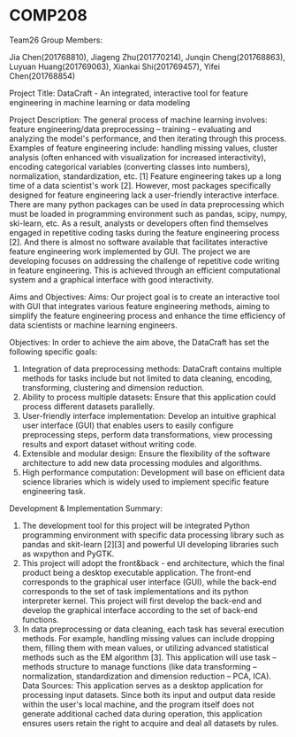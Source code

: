 # COMP208
Team26 Group Members: 

Jia Chen(201768810), Jiageng Zhu(201770214), Junqin Cheng(201768863), 	   Luyuan Huang(201769063), Xiankai Shi(201769457), Yifei Chen(201768854)

Project Title: DataCraft - An integrated, interactive tool for feature engineering in machine learning or data modeling

Project Description:
The general process of machine learning involves: feature engineering/data preprocessing – training – evaluating and analyzing the model's performance, and then iterating through this process. Examples of feature engineering include: handling missing values, cluster analysis (often enhanced with visualization for increased interactivity), encoding categorical variables (converting classes into numbers), normalization, standardization, etc. [1]
Feature engineering takes up a long time of a data scientist's work [2]. However, most packages specifically designed for feature engineering lack a user-friendly interactive interface. There are many python packages can be used in data preprocessing which must be loaded in programming environment such as pandas, scipy, numpy, ski-learn, etc. As a result, analysts or developers often find themselves engaged in repetitive coding tasks during the feature engineering process [2]. And there is almost no software available that facilitates interactive feature engineering work implemented by GUI.
The project we are developing focuses on addressing the challenge of repetitive code writing in feature engineering. This is achieved through an efficient computational system and a graphical interface with good interactivity.

Aims and Objectives:
Aims:
Our project goal is to create an interactive tool with GUI that integrates various feature engineering methods, aiming to simplify the feature engineering process and enhance the time efficiency of data scientists or machine learning engineers.

Objectives:
In order to achieve the aim above, the DataCraft has set the following specific goals:
1.	Integration of data preprocessing methods: DataCraft contains multiple methods for tasks include but not limited to data cleaning, encoding, transforming, clustering and dimension reduction.
2.	Ability to process multiple datasets: Ensure that this application could process different datasets parallelly. 
3.	User-friendly interface implementation: Develop an intuitive graphical user interface (GUI) that enables users to easily configure preprocessing steps, perform data transformations, view processing results and export dataset without writing code.
4.	Extensible and modular design: Ensure the flexibility of the software architecture to add new data processing modules and algorithms.
5.	High performance computation: Development will base on efficient data science libraries which is widely used to implement specific feature engineering task.

Development & Implementation Summary:
1. The development tool for this project will be integrated Python programming environment with specific data processing library such as pandas and skit-learn [2][3] and powerful UI developing libraries such as wxpython and PyGTK. 
2. This project will adopt the front&back - end architecture, which the final product being a desktop executable application. The front-end corresponds to the graphical user interface (GUI), while the back-end corresponds to the set of task implementations and its python interpreter kernel. This project will first develop the back-end and develop the graphical interface according to the set of back-end functions.
3. In data preprocessing or data cleaning, each task has several execution methods. For example, handling missing values can include dropping them, filling them with mean values, or utilizing advanced statistical methods such as the EM algorithm [3]. This application will use task – methods structure to manage functions (like data transforming – normalization, standardization and dimension reduction – PCA, ICA).   
Data Sources:
This application serves as a desktop application for processing input datasets. Since both its input and output data reside within the user's local machine, and the program itself does not generate additional cached data during operation, this application ensures users retain the right to acquire and deal all datasets by rules.
